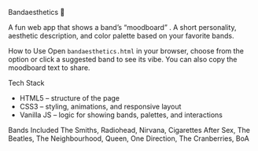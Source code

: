 Bandaesthetics 🎵

A fun web app that shows a band’s “moodboard” . A short personality, aesthetic description, and color palette based on your favorite bands.

How to Use
Open `bandaesthetics.html` in your browser, choose from the option or click a suggested band to see its vibe. You can also copy the moodboard text to share.

Tech Stack
- HTML5 – structure of the page  
- CSS3 – styling, animations, and responsive layout  
- Vanilla JS – logic for showing bands, palettes, and interactions  

Bands Included
The Smiths, Radiohead, Nirvana, Cigarettes After Sex, The Beatles, The Neighbourhood, Queen, One Direction, The Cranberries, BoA



